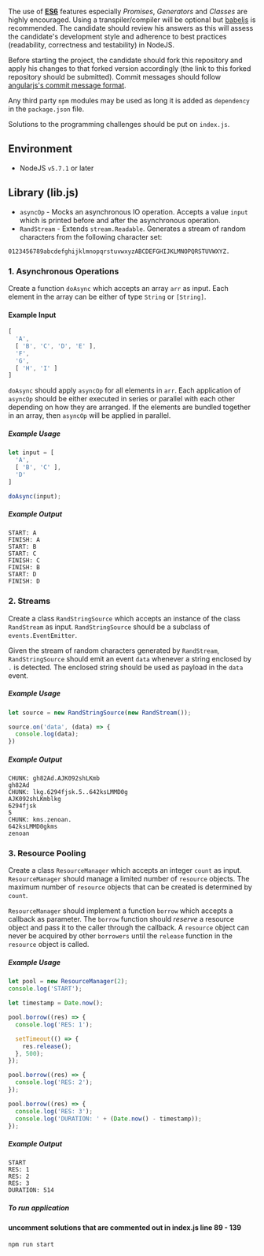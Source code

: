 The use of [**ES6**](https://nodejs.org/en/docs/es6/) features especially _Promises_, _Generators_ and _Classes_ are highly encouraged. Using a transpiler/compiler will be optional but [babeljs](https://babeljs.io/) is recommended.
The candidate should review his answers as this will assess the candidate's development style and adherence to best practices (readability, correctness and testability) in NodeJS.

Before starting the project, the candidate should fork this repository and apply his changes to that forked version accordingly (the link to this forked repository should be submitted). Commit messages should follow [angularjs's commit message format](https://github.com/angular/angular/blob/master/CONTRIBUTING.md#commit).

Any third party `npm` modules may be used as long it is added as `dependency` in the `package.json` file.

Solutions to the programming challenges should be put on `index.js`.


## Environment
* NodeJS `v5.7.1` or later

## Library (lib.js)

* `asyncOp` - Mocks an asynchronous IO operation. Accepts a value `input` which is printed before and after the asynchronous operation.
* `RandStream` - Extends `stream.Readable`. Generates a stream of random characters from the following character set:
```
0123456789abcdefghijklmnopqrstuvwxyzABCDEFGHIJKLMNOPQRSTUVWXYZ.
```

### 1. Asynchronous Operations

Create a function `doAsync` which accepts an array `arr` as input. Each element in the array can be either of type `String` or `[String]`.

#### Example Input
```js
[
  'A',
  [ 'B', 'C', 'D', 'E' ],
  'F',
  'G',
  [ 'H', 'I' ]
]
```

`doAsync` should apply `asyncOp` for all elements in `arr`. Each application of `asyncOp` should be either executed in series or parallel with each other depending on how they are arranged. If the elements are bundled together in an array, then `asyncOp` will be applied in parallel.

##### Example Usage
```js
let input = [
  'A',
  [ 'B', 'C' ],
  'D'
]

doAsync(input);
```

##### Example Output
```
START: A
FINISH: A
START: B
START: C
FINISH: C
FINISH: B
START: D
FINISH: D
```

### 2. Streams

Create a class `RandStringSource` which accepts an instance of the class `RandStream` as input. `RandStringSource` should be a subclass of `events.EventEmitter`.

Given the stream of random characters generated by `RandStream`, `RandStringSource` should emit an event `data` whenever a string enclosed by `.` is  detected. The enclosed string should be used as payload in the `data` event.

##### Example Usage
```js
let source = new RandStringSource(new RandStream());

source.on('data', (data) => {
  console.log(data);
})
```

##### Example Output
```batch
CHUNK: gh82Ad.AJK092shLKmb
gh82Ad
CHUNK: lkg.6294fjsk.5..642ksLMMD0g
AJK092shLKmblkg
6294fjsk
5
CHUNK: kms.zenoan.
642ksLMMD0gkms
zenoan
```

### 3. Resource Pooling

Create a class `ResourceManager` which accepts an integer `count` as input. `ResourceManager` should manage a limited number of `resource` objects. The maximum number of `resource` objects that can be created is determined by `count`.

`ResourceManager` should implement a function `borrow` which accepts a callback as parameter. The `borrow` function should *reserve* a resource object and pass it to the caller through the callback. A `resource` object can never be acquired by other `borrowers` until the `release` function in the `resource` object is called.

##### Example Usage
```js
let pool = new ResourceManager(2);
console.log('START');

let timestamp = Date.now();

pool.borrow((res) => {
  console.log('RES: 1');

  setTimeout(() => {
    res.release();
  }, 500);
});

pool.borrow((res) => {
  console.log('RES: 2');
});

pool.borrow((res) => {
  console.log('RES: 3');
  console.log('DURATION: ' + (Date.now() - timestamp));
});
```

##### Example Output
```batch
START
RES: 1
RES: 2
RES: 3
DURATION: 514
```


##### To run application
#### uncomment solutions that are commented out in index.js line 89 - 139

```batch
npm run start
```
